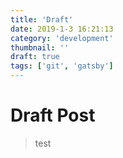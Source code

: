 ```yaml
---
title: 'Draft'
date: 2019-1-3 16:21:13
category: 'development'
thumbnail: ''
draft: true
tags: ['git', 'gatsby']
---
```


# Draft Post
> test